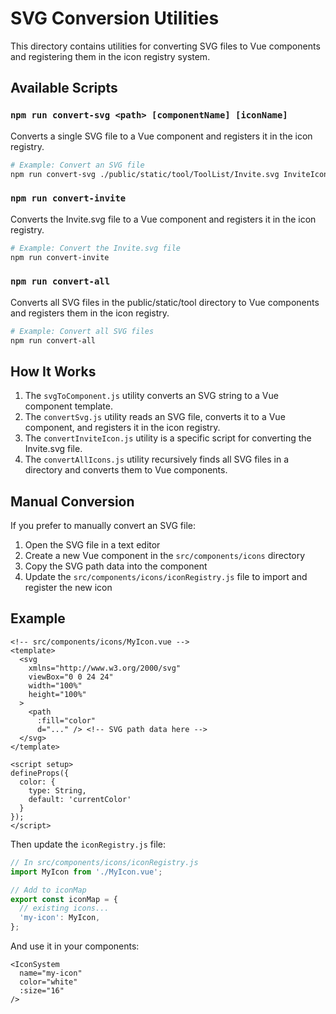 # SVG Conversion Utilities

This directory contains utilities for converting SVG files to Vue components and registering them in the icon registry system.

## Available Scripts

### `npm run convert-svg <path> [componentName] [iconName]`

Converts a single SVG file to a Vue component and registers it in the icon registry.

```bash
# Example: Convert an SVG file
npm run convert-svg ./public/static/tool/ToolList/Invite.svg InviteIcon invite
```

### `npm run convert-invite`

Converts the Invite.svg file to a Vue component and registers it in the icon registry.

```bash
# Example: Convert the Invite.svg file
npm run convert-invite
```

### `npm run convert-all`

Converts all SVG files in the public/static/tool directory to Vue components and registers them in the icon registry.

```bash
# Example: Convert all SVG files
npm run convert-all
```

## How It Works

1. The `svgToComponent.js` utility converts an SVG string to a Vue component template.
2. The `convertSvg.js` utility reads an SVG file, converts it to a Vue component, and registers it in the icon registry.
3. The `convertInviteIcon.js` utility is a specific script for converting the Invite.svg file.
4. The `convertAllIcons.js` utility recursively finds all SVG files in a directory and converts them to Vue components.

## Manual Conversion

If you prefer to manually convert an SVG file:

1. Open the SVG file in a text editor
2. Create a new Vue component in the `src/components/icons` directory
3. Copy the SVG path data into the component
4. Update the `src/components/icons/iconRegistry.js` file to import and register the new icon

## Example

```vue
<!-- src/components/icons/MyIcon.vue -->
<template>
  <svg 
    xmlns="http://www.w3.org/2000/svg" 
    viewBox="0 0 24 24"
    width="100%"
    height="100%"
  >
    <path 
      :fill="color" 
      d="..." /> <!-- SVG path data here -->
  </svg>
</template>

<script setup>
defineProps({
  color: {
    type: String,
    default: 'currentColor'
  }
});
</script>
```

Then update the `iconRegistry.js` file:

```js
// In src/components/icons/iconRegistry.js
import MyIcon from './MyIcon.vue';

// Add to iconMap
export const iconMap = {
  // existing icons...
  'my-icon': MyIcon,
};
```

And use it in your components:

```vue
<IconSystem 
  name="my-icon" 
  color="white" 
  :size="16"
/>
``` 